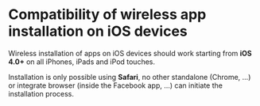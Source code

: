 # Compatibility of wireless app installation on iOS devices

Wireless installation of apps on iOS devices should work starting from __iOS 4.0+__ on all iPhones, iPads and iPod touches.

Installation is only possible using __Safari__, no other standalone (Chrome, ...) or integrate browser (inside the Facebook app, ...) can initiate the installation process.
